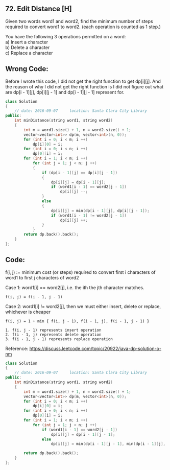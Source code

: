 ## 72. Edit Distance [H]
Given two words word1 and word2, find the minimum number of steps required to convert word1 to word2. (each operation is counted as 1 step.)

You have the following 3 operations permitted on a word:   
  a) Insert a character   
  b) Delete a character   
  c) Replace a character   
  
## Wrong Code:
Before I wrote this code, I did not get the right function to get dp[i][j]. And the reason of why I did not get the right function is I did not figure out what are dp[i - 1][j], dp[i][j - 1] and dp[i - 1][j - 1] represent for.
```c++
class Solution 
{
    // date: 2016-09-07     location: Santa Clara City Library
public:
    int minDistance(string word1, string word2) 
    {
        int m = word1.size() + 1, n = word2.size() + 1;
        vector<vector<int>> dp(m, vector<int>(n, 0));
        for (int i = 0; i < m; i ++)
            dp[i][0] = i;
        for (int i = 0; i < n; i ++)
            dp[0][i] = i;
        for (int i = 1; i < m; i ++)
            for (int j = 1; j < n; j ++)
            {
                if (dp[i - 1][j] == dp[i][j - 1])
                {
                    dp[i][j] = dp[i - 1][j];
                    if (word1[i - 1] == word2[j - 1])
                        dp[i][j] --;
                }
                else
                {
                    dp[i][j] = min(dp[i - 1][j], dp[i][j - 1]);
                    if (word1[i - 1] != word2[j - 1])
                        dp[i][j] ++;
                }
            }
        return dp.back().back();
    }
};
```
  
  
## Code:
f(i, j) := minimum cost (or steps) required to convert first i characters of word1 to first j characters of word2

Case 1: word1[i] == word2[j], i.e. the ith the jth character matches.
```
f(i, j) = f(i - 1, j - 1)
```
Case 2: word1[i] != word2[j], then we must either insert, delete or replace, whichever is cheaper
```
f(i, j) = 1 + min { f(i, j - 1), f(i - 1, j), f(i - 1, j - 1) }
```
    1. f(i, j - 1) represents insert operation
    2. f(i - 1, j) represents delete operation
    3. f(i - 1, j - 1) represents replace operation

Reference: https://discuss.leetcode.com/topic/20922/java-dp-solution-o-nm

```c++
class Solution 
{
    // date: 2016-09-07     location: Santa Clara City Library
public:
    int minDistance(string word1, string word2) 
    {
        int m = word1.size() + 1, n = word2.size() + 1;
        vector<vector<int>> dp(m, vector<int>(n, 0));
        for (int i = 0; i < m; i ++)
            dp[i][0] = i;
        for (int i = 0; i < n; i ++)
            dp[0][i] = i;
        for (int i = 1; i < m; i ++)
            for (int j = 1; j < n; j ++)
                if (word1[i - 1] == word2[j - 1])
                    dp[i][j] = dp[i - 1][j - 1];
                else
                    dp[i][j] = min(dp[i - 1][j - 1], min(dp[i - 1][j], dp[i][j - 1])) + 1;

        return dp.back().back();
    }
};
```
